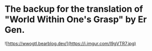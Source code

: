 # The backup for the translation of "World Within One's Grasp" by Er Gen.

![https://wwogtl.bearblog.dev/](https://i.imgur.com/l9gVTR7.jpg)
